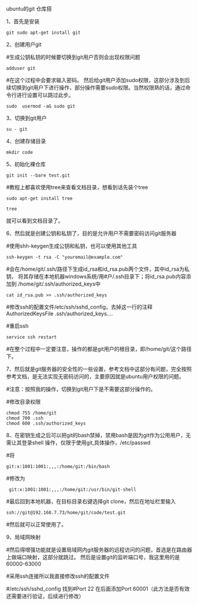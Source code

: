 ubuntu的git 仓库搭

1、首先是安装

```shell
git sudo apt-get install git
```

2、创建用户git

#生成公钥私钥的时候要切换到git用户否则会出现权限问题

```shell
adduser git
```

#在这个过程中会要求输入密码。 然后给git用户添加sudo权限，这部分涉及到后续切换到git用户下进行操作，部分操作需要sudo权限。当然权限熟的话，通过命令行进行设置可以跳过此步。

```shell
sudo  usermod -aG sudo git
```

3、切换到git用户

```shell
su - git
```

4、创建存储目录

```shell
mkdir code
```

5、初始化裸仓库

```shell
git init --bare test.git
```

#教程上都喜欢使用tree来查看文档目录，想看到话先装个tree

```shell
sudo apt-get install tree
```

```shell
tree
```

就可以看到文档目录了。

 6、然后就是创建公钥和私钥了，目的是允许用户不需要密码访问git服务器

#使用shh-keygen生成公钥和私钥，也可以使用其他工具

```shell
ssh-keygen -t rsa -C "youremail@example.com"
```

#会在/home/git/.ssh/路径下生成id_rsa和id_rsa.pub两个文件，其中id_rsa为私钥， 将其存储在本地机器windows系统/用#户/.ssh目录下；将id_rsa.pub内容添加到 /home/git/.ssh/authorized_keys中

```shell
cat id_rsa.pub >> .ssh/authorized_keys 
```

#修改ssh的配置文件/etc/ssh/sshd_config，去掉这一行的注释AuthorizedKeysFile  .ssh/authorized_keys....

#重启ssh

```shell
service ssh restart
```

#在整个过程中一定要注意，操作的都是git用户的根目录，即/home/git/这个路径下。

7、然后就是git服务器的安全性的一些设置，参考文档中这部分有问题，完全按照参考文档，是无法实现无密码访问的，主要原因就是ubuntu用户权限的问题。

#注意：按照我的操作，切换到git用户下是不需要这部分操作的。

#修改目录权限

```shell
chmod 755 /home/git
chmod 700 .ssh
chmod 600 .ssh/authorized_keys
```

8、在密钥生成之后可以把git的bash禁掉，禁用bash是因为git作为公用用户，无需让其登录shell 操作，仅限于使用git,具体操作，/etc/passwd

#将

```shell 
git:x:1001:1001:,,,:/home/git:/bin/bash
```

#修改为

```shell
 git:x:1001:1001:,,,:/home/git:/usr/bin/git-shell
```

#最后回到本地机器，在目标目录右键选择git clone，然后在地址栏里输入

```shell 
ssh://git@192.168.7.73/home/git/code/test.git
```

#然后就可以正常使用了。

9、局域网映射

#然后得增强功能就是设置局域网内git服务器的远程访问的问题，首选是在路由器上做端口映射，这部分就跳过。 然后是设置git的监听端口号，我这里用的是60000-63000

#采用ssh连接所以我直接修改ssh的配置文件

#/etc/ssh/sshd_config 找到#Port 22 在后面添加Port 60001（此方法是否有效还需要进行验证，后续进行修改）